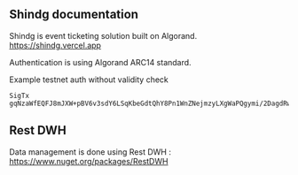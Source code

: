 ﻿## Shindg documentation

Shindg is event ticketing solution built on Algorand. https://shindg.vercel.app

Authentication is using Algorand ARC14 standard.

Example testnet auth without validity check

```
SigTx gqNzaWfEQFJ8mJXW+pBV6v3sdY6LSqKbeGdtQhY8Pn1WnZNejmzyLXgWaPQgymi/2DagdRwvEI5ABSZbpGsZUZQXunqXQAejdHhuiaNmZWXNA+iiZnbOAmyIx6NnZW6sdGVzdG5ldC12MS4womdoxCBIY7UYpLPITsgQ8i1PEIHLD3HwWaesIN7GL39w5Qk6IqJsds4CbIyvpG5vdGXEDFNoaW5kZyNBUkMxNKNyY3bEIJCO5c88dczvBvE7r0xxjZ3A5BhdHU37R18ATfK92M+io3NuZMQgkI7lzzx1zO8G8TuvTHGNncDkGF0dTftHXwBN8r3Yz6KkdHlwZaNwYXk=
```

## Rest DWH

Data management is done using Rest DWH : https://www.nuget.org/packages/RestDWH